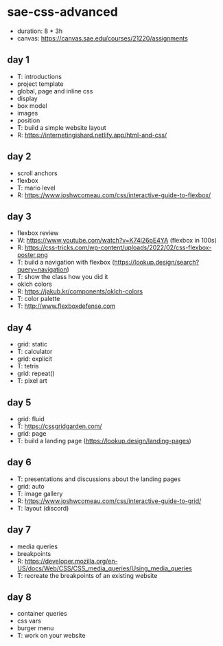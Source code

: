 # sae-css-advanced

- duration: 8 * 3h
- canvas: https://canvas.sae.edu/courses/21220/assignments

day 1
--------------------------------------------------------------------------------

- T: introductions
- project template
- global, page and inline css
- display
- box model
- images
- position
- T: build a simple website layout
- R: https://internetingishard.netlify.app/html-and-css/

day 2
--------------------------------------------------------------------------------

- scroll anchors
- flexbox
- T: mario level
- R: https://www.joshwcomeau.com/css/interactive-guide-to-flexbox/

day 3
--------------------------------------------------------------------------------

- flexbox review
- W: https://www.youtube.com/watch?v=K74l26pE4YA (flexbox in 100s)
- R: https://css-tricks.com/wp-content/uploads/2022/02/css-flexbox-poster.png
- T: build a navigation with flexbox (https://lookup.design/search?query=navigation)
- T: show the class how you did it
- oklch colors
- R: https://jakub.kr/components/oklch-colors
- T: color palette
- T: http://www.flexboxdefense.com

day 4
--------------------------------------------------------------------------------
- grid: static
- T: calculator
- grid: explicit
- T: tetris
- grid: repeat()
- T: pixel art
 
day 5
--------------------------------------------------------------------------------
- grid: fluid
- T: https://cssgridgarden.com/
- grid: page
- T: build a landing page (https://lookup.design/landing-pages)

day 6
--------------------------------------------------------------------------------
- T: presentations and discussions about the landing pages
- grid: auto
- T: image gallery
- R: https://www.joshwcomeau.com/css/interactive-guide-to-grid/
- T: layout (discord)

day 7
--------------------------------------------------------------------------------
- media queries
- breakpoints
- R: https://developer.mozilla.org/en-US/docs/Web/CSS/CSS_media_queries/Using_media_queries
- T: recreate the breakpoints of an existing website

day 8
--------------------------------------------------------------------------------
- container queries
- css vars
- burger menu
- T: work on your website
